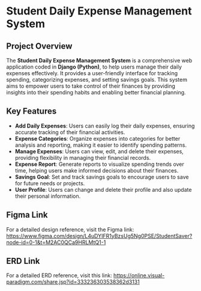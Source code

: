 # Student Daily Expense Management System

## Project Overview

The **Student Daily Expense Management System** is a comprehensive web application coded in **Django (Python)**, to help users manage their daily expenses effectively. It provides a user-friendly interface for tracking spending, categorizing expenses, and setting savings goals. This system aims to empower users to take control of their finances by providing insights into their spending habits and enabling better financial planning.

## Key Features

- **Add Daily Expenses**: Users can easily log their daily expenses, ensuring accurate tracking of their financial activities.
- **Expense Categories**: Organize expenses into categories for better analysis and reporting, making it easier to identify spending patterns.
- **Manage Expenses**: Users can view, edit, and delete their expenses, providing flexibility in managing their financial records.
- **Expense Report**: Generate reports to visualize spending trends over time, helping users make informed decisions about their finances.
- **Savings Goal**: Set and track savings goals to encourage users to save for future needs or projects.
- **User Profile**: Users can change and delete their profile and also update their personal information.

## Figma Link

For a detailed design reference, visit the Figma link:
https://www.figma.com/design/L4uDYIFR1yBzsUg5Ng0PSE/StudentSaver?node-id=0-1&t=M2AC0QCa9HRLMtQ1-1

## ERD Link

For a detailed ERD reference, visit this link:
https://online.visual-paradigm.com/share.jsp?id=333236303538362d3131



